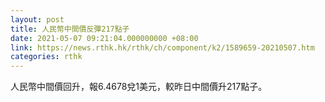 ```yaml
---
layout: post
title: 人民幣中間價反彈217點子
date: 2021-05-07 09:21:04.000000000 +08:00
link: https://news.rthk.hk/rthk/ch/component/k2/1589659-20210507.htm
categories: rthk
---
```


人民幣中間價回升，報6.4678兌1美元，較昨日中間價升217點子。
